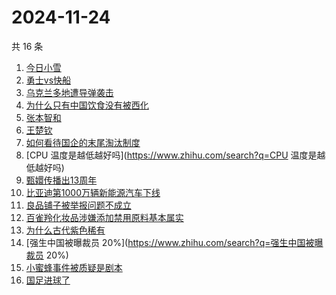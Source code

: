 # 2024-11-24

共 16 条

<!-- BEGIN ZHIHUSEARCH -->
<!-- 最后更新时间 Sun Nov 24 2024 16:11:55 GMT+0800 (China Standard Time) -->
1. [今日小雪](https://www.zhihu.com/search?q=今日小雪)
1. [勇士vs快船](https://www.zhihu.com/search?q=勇士vs快船)
1. [乌克兰多地遭导弹袭击](https://www.zhihu.com/search?q=乌克兰多地遭导弹袭击)
1. [为什么只有中国饮食没有被西化](https://www.zhihu.com/search?q=为什么只有中国饮食没有被西化)
1. [张本智和](https://www.zhihu.com/search?q=张本智和)
1. [王楚钦](https://www.zhihu.com/search?q=王楚钦)
1. [如何看待国企的末尾淘汰制度](https://www.zhihu.com/search?q=如何看待国企的末尾淘汰制度)
1. [CPU 温度是越低越好吗](https://www.zhihu.com/search?q=CPU 温度是越低越好吗)
1. [甄嬛传播出13周年](https://www.zhihu.com/search?q=甄嬛传播出13周年)
1. [比亚迪第1000万辆新能源汽车下线](https://www.zhihu.com/search?q=比亚迪第1000万辆新能源汽车下线)
1. [良品铺子被举报问题不成立](https://www.zhihu.com/search?q=良品铺子被举报问题不成立)
1. [百雀羚化妆品涉嫌添加禁用原料基本属实 ](https://www.zhihu.com/search?q=百雀羚化妆品涉嫌添加禁用原料基本属实 )
1. [为什么古代紫色稀有](https://www.zhihu.com/search?q=为什么古代紫色稀有)
1. [强生中国被曝裁员 20%](https://www.zhihu.com/search?q=强生中国被曝裁员 20%)
1. [小蜜蜂事件被质疑是剧本](https://www.zhihu.com/search?q=小蜜蜂事件被质疑是剧本)
1. [国足进球了](https://www.zhihu.com/search?q=国足进球了)
<!-- END ZHIHUSEARCH -->
